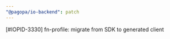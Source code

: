 ```yaml
---
"@pagopa/io-backend": patch
---
```


[#IOPID-3330] fn-profile: migrate from SDK to generated client
